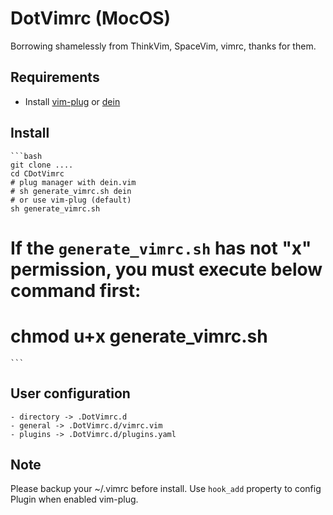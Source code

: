 # DotVimrc (MocOS)
Borrowing shamelessly from ThinkVim, SpaceVim, vimrc, thanks for them.
## Requirements
- Install [vim-plug](https://github.com/junegunn/vim-plug#installation) or [dein](https://github.com/Shougo/dein.vim#requirements)
## Install
	```bash
	git clone ....
	cd CDotVimrc
	# plug manager with dein.vim
	# sh generate_vimrc.sh dein
	# or use vim-plug (default)
	sh generate_vimrc.sh
  # If the `generate_vimrc.sh` has not "x" permission, you must execute below command first:
  # chmod u+x generate_vimrc.sh
	```
## User configuration
	- directory -> .DotVimrc.d
	- general -> .DotVimrc.d/vimrc.vim
	- plugins -> .DotVimrc.d/plugins.yaml

## Note
Please backup your ~/.vimrc before install.
Use `hook_add` property to config Plugin when enabled vim-plug.

